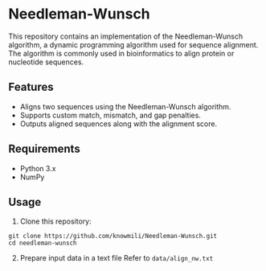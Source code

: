 # Needleman-Wunsch
This repository contains an implementation of the Needleman-Wunsch algorithm, a dynamic programming algorithm used for sequence alignment. The algorithm is commonly used in bioinformatics to align protein or nucleotide sequences.

## Features
- Aligns two sequences using the Needleman-Wunsch algorithm.
- Supports custom match, mismatch, and gap penalties.
- Outputs aligned sequences along with the alignment score.

## Requirements
- Python 3.x
- NumPy

## Usage
1. Clone this repository:
```
git clone https://github.com/knowmili/Needleman-Wunsch.git
cd needleman-wunsch
```

2. Prepare input data in a text file
Refer to `data/align_nw.txt`
